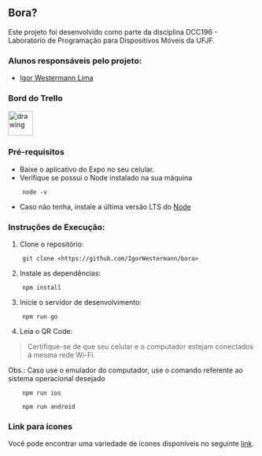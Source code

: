 ## Bora?

Este projeto foi desenvolvido como parte da disciplina DCC196 - Laboratório de Programação para Dispositivos Móveis da UFJF.

### Alunos responsáveis pelo projeto:
- [Igor Westermann Lima](https://www.linkedin.com/in/igor-westermann/)

### Bord do Trello
<a href="https://trello.com/b/xASFZA3F/bora"> 
    <img src="https://media.tenor.com/yPWPtzJVgM0AAAAC/trello.gif" alt="drawing" width="50"/>
</a>

### Pré-requisitos
- Baixe o aplicativo do Expo no seu celular.
- Verifique se possui o Node instalado na sua máquina
```shell
    node -v
```
- Caso não tenha, instale a última versão LTS do [Node](https://nodejs.org/pt-br/download) 

### Instruções de Execução:
1. Clone o repositório: 
```shell
    git clone <https://github.com/IgorWestermann/bora>
```
2. Instale as dependências:
```shell
    npm install
```
3. Inicie o servidor de desenvolvimento:
```shell
    npm run go
```
4. Leia o QR Code:
> Certifique-se de que seu celular e o computador estejam conectados à mesma rede Wi-Fi. 

Obs.: Caso use o emulador do computador, use o comando referente ao sistema operacional desejado
```shell
    npm run ios 
```
```shell
    npm run android
```



### Link para ícones
Você pode encontrar uma variedade de ícones disponíveis no seguinte [link](https://oblador.github.io/react-native-vector-icons/).
